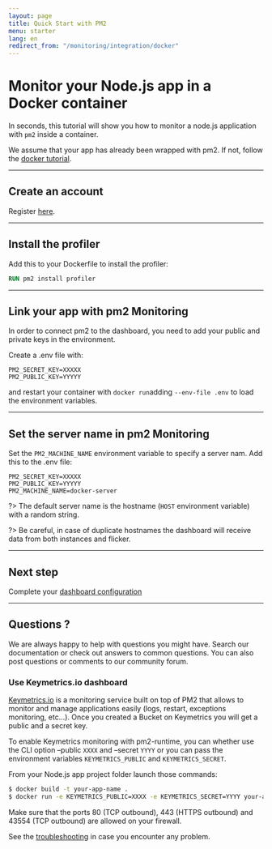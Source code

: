 ```yaml
---
layout: page
title: Quick Start with PM2
menu: starter
lang: en
redirect_from: "/monitoring/integration/docker"
---
```


# Monitor your Node.js app in a Docker container

In seconds, this tutorial will show you how to monitor a node.js application with `pm2` inside a container.

We assume that your app has already been wrapped with pm2. If not, follow the [docker tutorial]({{site.baseurl}}/runtime/integration/docker.md).

---

## Create an account

Register [here](https://app.keymetrics.io/api/oauth/register).

---

## Install the profiler

Add this to your Dockerfile to install the profiler:

```Dockerfile
RUN pm2 install profiler
```

---

## Link your app with pm2 Monitoring

In order to connect pm2 to the dashboard, you need to add your public and private keys in the environment.

Create a .env file with:
```.env
PM2_SECRET_KEY=XXXXX
PM2_PUBLIC_KEY=YYYYY
```
and restart your container with `docker run`adding `--env-file .env` to load the environment variables.

---

## Set the server name in pm2 Monitoring

Set the `PM2_MACHINE_NAME` environment variable to specify a server nam. Add this to the .env file:

```.env
PM2_SECRET_KEY=XXXXX
PM2_PUBLIC_KEY=YYYYY
PM2_MACHINE_NAME=docker-server
```

?> The default server name is the hostname (`HOST` environment variable) with a random string.

?> Be careful, in case of duplicate hostnames the dashboard will receive data from both instances and flicker.

---

## Next step

Complete your [dashboard configuration]({{site.baseurl}}/monitoring/guide/configuration.md)

---

## Questions ?

We are always happy to help with questions you might have. Search our documentation or check out answers to common questions. You can also post questions or comments to our community forum.



### Use Keymetrics.io dashboard

[Keymetrics.io](https://keymetrics.io/) is a monitoring service built on top of PM2 that allows to monitor and manage applications easily (logs, restart, exceptions monitoring, etc...). Once you created a Bucket on Keymetrics you will get a public and a secret key.

To enable Keymetrics monitoring with pm2-runtime, you can whether use the CLI option –public `XXXX` and –secret `YYYY` or you can pass the environment variables `KEYMETRICS_PUBLIC` and `KEYMETRICS_SECRET`.

From your Node.js app project folder launch those commands:

```bash
$ docker build -t your-app-name .
$ docker run -e KEYMETRICS_PUBLIC=XXXX -e KEYMETRICS_SECRET=YYYY your-app-name
```

Make sure that the ports 80 (TCP outbound), 443 (HTTPS outbound) and 43554 (TCP outbound) are allowed on your firewall.

See the [troubleshooting](http://docs.keymetrics.io/docs/pages/faq-troubleshooting/#troubleshooting-for-keymetrics-pm2) in case you encounter any problem.